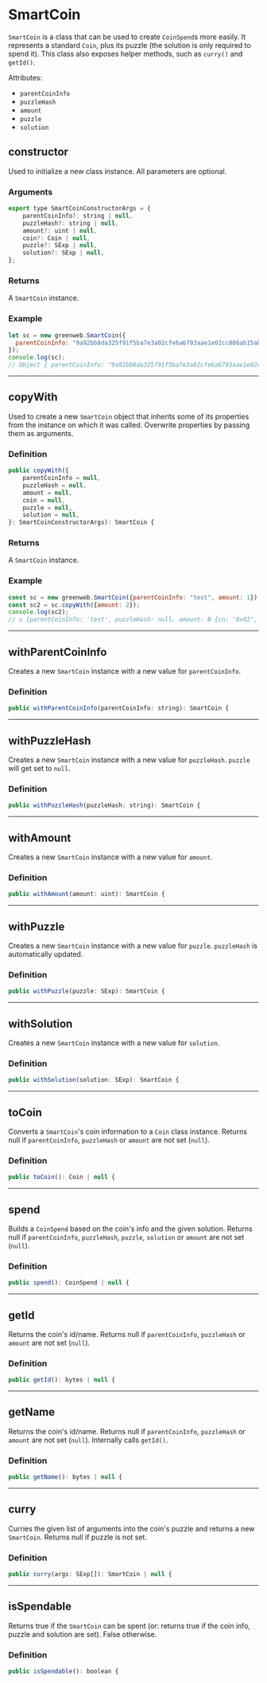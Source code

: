 # SmartCoin

`SmartCoin` is a class that can be used to create `CoinSpend`s more easily. It represents a standard `Coin`, plus its puzzle (the solution is only required to spend it). This class also exposes helper methods, such as `curry()` and `getId()`.


Attributes:

  - `parentCoinInfo`
  - `puzzleHash`
  - `amount`
  - `puzzle`
  - `solution`

## constructor

Used to initialize a new class instance. All parameters are optional.

### Arguments

```js
export type SmartCoinConstructorArgs = {
    parentCoinInfo?: string | null,
    puzzleHash?: string | null,
    amount?: uint | null,
    coin?: Coin | null,
    puzzle?: SExp | null,
    solution?: SExp | null,
};
```

### Returns

A `SmartCoin` instance.

### Example

```js
let sc = new greenweb.SmartCoin({
  parentCoinInfo: "9a92bb8da325f91f5ba7e3a02cfe6a6793aae1e02cc806ab15abaa31e834ba84",
});
console.log(sc);
// Object { parentCoinInfo: "9a92bb8da325f91f5ba7e3a02cfe6a6793aae1e02cc806ab15abaa31e834ba84", puzzleHash: null, amount: null, puzzle: null }
```

---

## copyWith

Used to create a new `SmartCoin` object that inherits some of its properties from the instance on which it was called. Overwrite properties by passing them as arguments.

### Definition

```js
public copyWith({
    parentCoinInfo = null,
    puzzleHash = null,
    amount = null,
    coin = null,
    puzzle = null,
    solution = null,
}: SmartCoinConstructorArgs): SmartCoin {
```

### Returns

A `SmartCoin` instance.

### Example

```js
const sc = new greenweb.SmartCoin({parentCoinInfo: "test", amount: 1});
const sc2 = sc.copyWith({amount: 2});
console.log(sc2);
// u {parentCoinInfo: 'test', puzzleHash: null, amount: B {cn: '0x02', hn: true}, puzzle: null}
```

---

## withParentCoinInfo

Creates a new `SmartCoin` instance with a new value for `parentCoinInfo`.

### Definition

```js
public withParentCoinInfo(parentCoinInfo: string): SmartCoin {
```

---

## withPuzzleHash

Creates a new `SmartCoin` instance with a new value for `puzzleHash`. `puzzle` will get set to `null`.

### Definition

```js
public withPuzzleHash(puzzleHash: string): SmartCoin {
```

---

## withAmount

Creates a new `SmartCoin` instance with a new value for `amount`.

### Definition

```js
public withAmount(amount: uint): SmartCoin {
```

---

## withPuzzle

Creates a new `SmartCoin` instance with a new value for `puzzle`. `puzzleHash` is automatically updated.

### Definition

```js
public withPuzzle(puzzle: SExp): SmartCoin {
```

---

## withSolution

Creates a new `SmartCoin` instance with a new value for `solution`. 

### Definition

```js
public withSolution(solution: SExp): SmartCoin {
```

---

## toCoin

Converts a `SmartCoin`'s coin information to a `Coin` class instance. Returns null if `parentCoinInfo`, `puzzleHash` or `amount` are not set (`null`).

### Definition

```js
public toCoin(): Coin | null {
```

---

## spend

Builds a `CoinSpend` based on the coin's info and the given solution. Returns null if `parentCoinInfo`, `puzzleHash`, `puzzle`, `solution` or `amount` are not set (`null`).

### Definition

```js
public spend(): CoinSpend | null {
```

---

## getId

Returns the coin's id/name. Returns null if `parentCoinInfo`, `puzzleHash` or `amount` are not set (`null`).

### Definition

```js
public getId(): bytes | null {
```

---

## getName

Returns the coin's id/name. Returns null if `parentCoinInfo`, `puzzleHash` or `amount` are not set (`null`). Internally calls `getId()`.

### Definition

```js
public getName(): bytes | null {
```

---

## curry

Curries the given list of arguments into the coin's puzzle and returns a new `SmartCoin`. Returns null if puzzle is not set.

### Definition

```js
public curry(args: SExp[]): SmartCoin | null {
```

---

## isSpendable

Returns true if the `SmartCoin` can be spent (or: returns true if the coin info, puzzle and solution are set). False otherwise.

### Definition

```js
public isSpendable(): boolean {
```